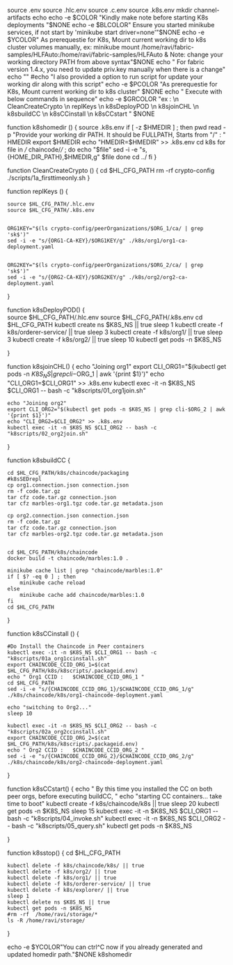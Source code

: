 source .env
source .hlc.env
source .c.env
source .k8s.env
mkdir channel-artifacts
echo
echo -e $COLOR "Kindly make note before starting K8s deployments "$NONE
echo -e $BLCOLOR" Ensure you started minikube services, if not start by 'minikube start driver=none'"$NONE
echo -e $YCOLOR" As prerequestie for K8s, Mount current working dir to k8s cluster volumes manually,  
 ex: minikube mount /home/ravi/fabric-samples/HLFAuto:/home/ravi/fabric-samples/HLFAuto &  
 Note: change your working directory PATH from above syntax"$NONE
echo " For fabric version 1.4.x, you need to update priv.key manually when there is a change"
echo ""
#echo "I also provided a option to run script for update your working dir along with this script"
echo -e $PCOLOR "As prerequestie for K8s, Mount current working dir to k8s cluster" $NONE
echo  " Execute with below commands in sequence"
echo -e $GRCOLOR "ex :  \n CleanCreateCrypto \n replKeys \n k8sDeployPOD  \n k8sjoinCHL \n k8sbuildCC \n k8sCCinstall \n k8sCCstart " $NONE


function k8shomedir () {
    source .k8s.env
    if [ -z $HMEDIR ] ; then
    pwd
    read -p "Provide your working dir PATH. It should be FULLPATH, Starts from "/" : " HMEDIR
    export $HMEDIR
    echo "HMEDIR=$HMEDIR" >> .k8s.env
    cd k8s
    for file in */* chaincode/*/*  ;
    do 
    echo "$file"
    sed -i -e "s,{HOME_DIR_PATH},$HMEDIR,g" $file
    done
    cd ../
    fi
}


function CleanCreateCrypto () {
    cd $HL_CFG_PATH
    rm -rf crypto-config
    ./scripts/1a_firsttimeonly.sh
}




function replKeys () {

    source $HL_CFG_PATH/.hlc.env
    source $HL_CFG_PATH/.k8s.env
    
    
    ORG1KEY="$(ls crypto-config/peerOrganizations/$ORG_1/ca/ | grep 'sk$')"
    sed -i -e "s/{ORG1-CA-KEY}/$ORG1KEY/g" ./k8s/org1/org1-ca-deployment.yaml 


    ORG2KEY="$(ls crypto-config/peerOrganizations/$ORG_2/ca/ | grep 'sk$')"
    sed -i -e "s/{ORG2-CA-KEY}/$ORG2KEY/g" ./k8s/org2/org2-ca-deployment.yaml 


}

function k8sDeployPOD() {  
    source $HL_CFG_PATH/.hlc.env
    source $HL_CFG_PATH/.k8s.env
    cd $HL_CFG_PATH
    kubectl create ns $K8S_NS || true
    sleep 1
    kubectl create -f k8s/orderer-service/ || true 
    sleep 3
    kubectl create -f k8s/org1/ || true
    sleep 3
    kubectl create -f k8s/org2/ || true 
    sleep 10
    kubectl get pods -n $K8S_NS

}

function k8sjoinCHL() {
    echo "Joining org1"
    export CLI_ORG1="$(kubectl get pods -n $K8S_NS | grep cli-$ORG_1 | awk '{print $1}')"
    echo "CLI_ORG1=$CLI_ORG1" >> .k8s.env
    kubectl exec -it -n $K8S_NS $CLI_ORG1 -- bash -c "k8scripts/01_org1join.sh"

    echo "Joining org2"
    export CLI_ORG2="$(kubectl get pods -n $K8S_NS | grep cli-$ORG_2 | awk '{print $1}')"
    echo "CLI_ORG2=$CLI_ORG2" >> .k8s.env
    kubectl exec -it -n $K8S_NS $CLI_ORG2 -- bash -c "k8scripts/02_org2join.sh"
}

function k8sbuildCC {

    cd $HL_CFG_PATH/k8s/chaincode/packaging
    #k8sSEDrepl
    cp org1.connection.json connection.json
    rm -f code.tar.gz
    tar cfz code.tar.gz connection.json
    tar cfz marbles-org1.tgz code.tar.gz metadata.json

    cp org2.connection.json connection.json
    rm -f code.tar.gz
    tar cfz code.tar.gz connection.json
    tar cfz marbles-org2.tgz code.tar.gz metadata.json


    cd $HL_CFG_PATH/k8s/chaincode
    docker build -t chaincode/marbles:1.0 .

    minikube cache list | grep "chaincode/marbles:1.0"
    if [ $? -eq 0 ] ; then
        minikube cache reload
    else
        minikube cache add chaincode/marbles:1.0
    fi
    cd $HL_CFG_PATH
}

function k8sCCinstall () {

    #Do Install the Chaincode in Peer containers
    kubectl exec -it -n $K8S_NS $CLI_ORG1 -- bash -c "k8scripts/01a_org1ccinstall.sh"
    export CHAINCODE_CCID_ORG_1=$(cat $HL_CFG_PATH/k8s/k8scripts/.packageid.env)
    echo " Org1 CCID :   $CHAINCODE_CCID_ORG_1 "
    cd $HL_CFG_PATH
    sed -i -e "s/{CHAINCODE_CCID_ORG_1}/$CHAINCODE_CCID_ORG_1/g" ./k8s/chaincode/k8s/org1-chaincode-deployment.yaml

    echo "switching to Org2..."
    sleep 10

    kubectl exec -it -n $K8S_NS $CLI_ORG2 -- bash -c "k8scripts/02a_org2ccinstall.sh"
    export CHAINCODE_CCID_ORG_2=$(cat $HL_CFG_PATH/k8s/k8scripts/.packageid.env)
    echo " Org2 CCID :   $CHAINCODE_CCID_ORG_2 "
    sed -i -e "s/{CHAINCODE_CCID_ORG_2}/$CHAINCODE_CCID_ORG_2/g" ./k8s/chaincode/k8s/org2-chaincode-deployment.yaml


}

function k8sCCstart() {
    echo " By this time you installed the CC on both peer orgs, before executing buildCC, "
    echo "starting CC containers... take time to boot"
    kubectl create -f k8s/chaincode/k8s || true
    sleep 20
    kubectl get pods -n $K8S_NS
    sleep 15
    kubectl exec -it -n $K8S_NS $CLI_ORG1 -- bash -c "k8scripts/04_invoke.sh"
    kubectl exec -it -n $K8S_NS $CLI_ORG2 -- bash -c "k8scripts/05_query.sh"
    kubectl get pods -n $K8S_NS

}

function k8sstop() {
    cd $HL_CFG_PATH
    
    kubectl delete -f k8s/chaincode/k8s/ || true
    kubectl delete -f k8s/org2/ || true 
    kubectl delete -f k8s/org1/ || true
    kubectl delete -f k8s/orderer-service/ || true
    kubectl delete -f k8s/explorer/ || true
    sleep 1
    kubectl delete ns $K8S_NS || true
    kubectl get pods -n $K8S_NS 
    #rm -rf  /home/ravi/storage/*
    ls -R /home/ravi/storage/

}


echo -e $YCOLOR"You can ctrl^C now if you already generated and updated homedir path."$NONE
k8shomedir